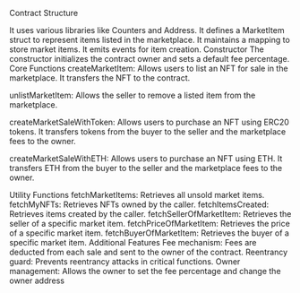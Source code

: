 Contract Structure

It uses various libraries like Counters and Address.
It defines a MarketItem struct to represent items listed in the marketplace.
It maintains a mapping to store market items.
It emits events for item creation.
Constructor
The constructor initializes the contract owner and sets a default fee percentage.
Core Functions
createMarketItem: Allows users to list an NFT for sale in the marketplace. It transfers the NFT to the contract.

unlistMarketItem: Allows the seller to remove a listed item from the marketplace.

createMarketSaleWithToken: Allows users to purchase an NFT using ERC20 tokens. It transfers tokens from the buyer to the seller and the marketplace fees to the owner.

createMarketSaleWithETH: Allows users to purchase an NFT using ETH. It transfers ETH from the buyer to the seller and the marketplace fees to the owner.

Utility Functions
fetchMarketItems: Retrieves all unsold market items.
fetchMyNFTs: Retrieves NFTs owned by the caller.
fetchItemsCreated: Retrieves items created by the caller.
fetchSellerOfMarketItem: Retrieves the seller of a specific market item.
fetchPriceOfMarketItem: Retrieves the price of a specific market item.
fetchBuyerOfMarketItem: Retrieves the buyer of a specific market item.
Additional Features
Fee mechanism: Fees are deducted from each sale and sent to the owner of the contract.
Reentrancy guard: Prevents reentrancy attacks in critical functions.
Owner management: Allows the owner to set the fee percentage and change the owner address